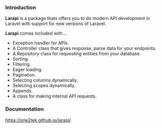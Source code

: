 ### Introduction

**Larapi** is a package thats offers you to do modern API development in Laravel with support for new versions of Laravel.

**Larapi** comes included with...
* Exception handler for APIs.
* A Controller class that gives response, parse data for your endpoints.
* A Repository class for requesting entities from your database.
* Sorting.
* Filtering.
* Eager loading.
* Pagination.
* Selecting columns dynamically.
* Selecting scopes dynamically.
* Appends.
* A class for making internal API requests.

### Documentation
https://one2tek.github.io/larapi/